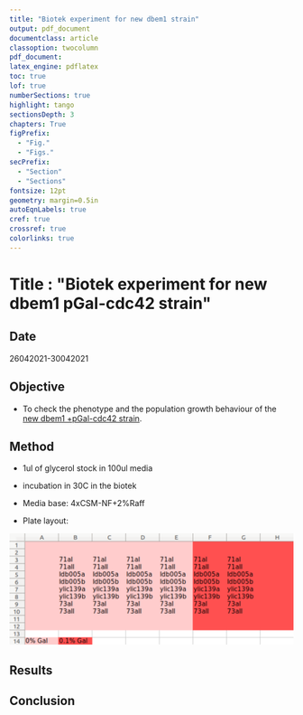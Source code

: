 ```yaml
---
title: "Biotek experiment for new dbem1 strain"
output: pdf_document
documentclass: article
classoption: twocolumn
pdf_document:
latex_engine: pdflatex
toc: true
lof: true
numberSections: true
highlight: tango
sectionsDepth: 3
chapters: True
figPrefix:
  - "Fig."
  - "Figs."
secPrefix:
  - "Section"
  - "Sections"
fontsize: 12pt
geometry: margin=0.5in
autoEqnLabels: true
cref: true
crossref: true
colorlinks: true
---
```


# Title : "Biotek experiment for new dbem1 pGal-cdc42 strain"

## Date
26042021-30042021

## Objective

- To check the phenotype and the population growth behaviour of the [new dbem1 +pGal-cdc42 strain](../2021-03/2021-03-30-dbem1-transformation-on-pgal-wt.md). 


## Method

- 1ul of glycerol stock in 100ul media
- incubation in 30C in the biotek
- Media base: 4xCSM-NF+2%Raff
    
- Plate layout:

![Layout of the plate](../Images/26042021-biotek-layout.png)

## Results

## Conclusion